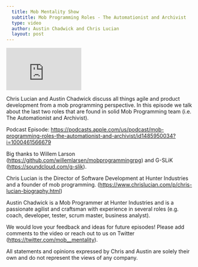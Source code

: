 ```yaml
---
  title: Mob Mentality Show
  subtitle: Mob Programming Roles - The Automationist and Archivist
  type: video
  author: Austin Chadwick and Chris Lucian
  layout: post
---
```


<iframe width="200" height="113" src="https://www.youtube.com/embed/rTKAcYsg5kM?feature=oembed" frameborder="0" allow="accelerometer; autoplay; clipboard-write; encrypted-media; gyroscope; picture-in-picture; web-share" allowfullscreen title="Mob Programming Roles: The Automationist and Archivist"></iframe>

Chris Lucian and Austin Chadwick discuss all things agile and product development from a mob programming perspective. In this episode we talk about the last two roles that are found in solid Mob Programming team (i.e. The Automationist and Archivist). 

Podcast Episode: https://podcasts.apple.com/us/podcast/mob-programming-roles-the-automationist-and-archivist/id1485950034?i=1000461566679

Big thanks to Willem Larson (https://github.com/willemlarsen/mobprogrammingrpg) and G-SLiK (https://soundcloud.com/g-slik).

Chris Lucian is the Director of Software Development at Hunter Industries and a founder of mob programming. (https://www.chrislucian.com/p/chris-lucian-biography.html)

Austin Chadwick is a Mob Programmer at Hunter Industries and is a passionate agilist and craftsman with experience in several roles (e.g. coach, developer, tester, scrum master, business analyst). 

We would love your feedback and ideas for future episodes! Please add comments to the video or reach out to us on Twitter (https://twitter.com/mob__mentality).

All statements and opinions expressed by Chris and Austin are solely their own and do not represent the views of any company.

